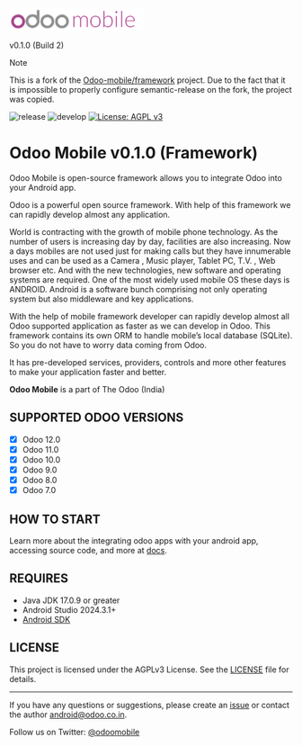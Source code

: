 ![Odoo Mobile](odoo_mobile.png)

v0.1.0 (Build 2)

> [!NOTE]
> This is a fork of the [Odoo-mobile/framework](https://github.com/Odoo-mobile/framework) project.
> Due to the fact that it is impossible to properly configure semantic-release on the fork, the project was copied.

![release](https://github.com/Katulos/apk-semantic-release/actions/workflows/release.yml/badge.svg)
![develop](https://github.com/Katulos/apk-semantic-release/actions/workflows/develop.yml/badge.svg?branch=develop)
[![License: AGPL v3](https://img.shields.io/badge/License-AGPL%20v3-blue.svg)](LICENSE)

# Odoo Mobile v0.1.0 (Framework)

Odoo Mobile is open-source framework allows you to integrate Odoo into your Android app.

Odoo is a powerful open source framework. With help of this framework we can rapidly develop almost any application.

World is contracting with the growth of mobile phone technology. As the number of users is increasing day by day, facilities are also increasing. Now a days mobiles are not used just for making calls but they have innumerable uses and can be used as a Camera , Music player, Tablet PC, T.V. , Web browser etc. And with the new technologies, new software and operating systems are required.
One of the most widely used mobile OS these days is ANDROID. Android is a software bunch comprising not only operating system but also middleware and key applications.

With the help of mobile framework developer can rapidly develop almost all Odoo supported application as faster as we can develop in Odoo. 
This framework contains its own ORM to handle mobile’s local database (SQLite). So you do not have to worry data coming from Odoo. 

It has pre-developed services, providers, controls and more other features to make your application faster and better. 

**Odoo Mobile** is a part of The Odoo (India)

## SUPPORTED ODOO VERSIONS

- [x] Odoo 12.0
- [x] Odoo 11.0
- [x] Odoo 10.0
- [x] Odoo 9.0
- [x] Odoo 8.0
- [x] Odoo 7.0

## HOW TO START

Learn more about the integrating odoo apps with your android app, accessing source code, and more at [docs](https://odoo-mobile-doc-v2.readthedocs.io).
 
## REQUIRES

 - Java JDK 17.0.9 or greater
 - Android Studio 2024.3.1+
 - [Android SDK](http://developer.android.com)

## LICENSE

This project is licensed under the AGPLv3 License. See the [LICENSE](LICENSE) file for details.

---

If you have any questions or suggestions, please create an [issue](https://github.com/Odoo-mobile/framework/issues) or contact the author <android@odoo.co.in>.

Follow us on Twitter: [@odoomobile](https://twitter.com/odoomobile)
